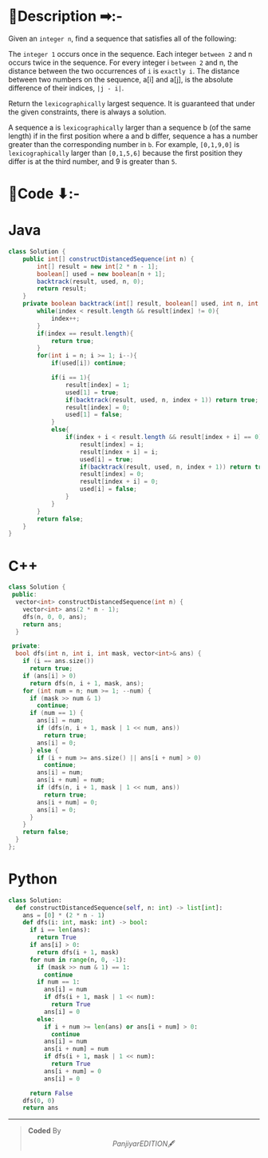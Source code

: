 # 📍Description ➡:-
<!-- Describe your first thoughts on how to solve this problem. -->
Given an `integer n`, find a sequence that satisfies all of the following:

The `integer 1` occurs once in the sequence.
Each integer `between 2` and n occurs twice in the sequence.
For every integer i `between 2` and n, the distance between the two occurrences of `i` is `exactly i`.
The distance between two numbers on the sequence, a[i] and a[j], is the absolute difference of their indices, `|j - i|`.

Return the `lexicographically` largest sequence. It is guaranteed that under the given constraints, there is always a solution.

A sequence a is `lexicographically` larger than a sequence b (of the same length) if in the first position where a and b differ, sequence a has a number greater than the corresponding number in `b`. For example, `[0,1,9,0]` is `lexicographically` larger than `[0,1,5,6]` because the first position they differ is at the third number, and 9 is greater than `5`.


# 📝Code ⬇:-



# Java
```java []
class Solution {
    public int[] constructDistancedSequence(int n) {
        int[] result = new int[2 * n - 1];
        boolean[] used = new boolean[n + 1];
        backtrack(result, used, n, 0);
        return result;
    }
    private boolean backtrack(int[] result, boolean[] used, int n, int index){
        while(index < result.length && result[index] != 0){
            index++;
        }
        if(index == result.length){
            return true;
        }
        for(int i = n; i >= 1; i--){
            if(used[i]) continue;

            if(i == 1){
                result[index] = 1;
                used[1] = true;
                if(backtrack(result, used, n, index + 1)) return true;
                result[index] = 0;
                used[1] = false;
            }
            else{
                if(index + i < result.length && result[index + i] == 0){
                    result[index] = i;
                    result[index + i] = i;
                    used[i] = true;
                    if(backtrack(result, used, n, index + 1)) return true;
                    result[index] = 0;
                    result[index + i] = 0;
                    used[i] = false;
                }
            }
        }
        return false;
    }
}

```

# C++
``` cpp []
class Solution {
 public:
  vector<int> constructDistancedSequence(int n) {
    vector<int> ans(2 * n - 1);
    dfs(n, 0, 0, ans);
    return ans;
  }

 private:
  bool dfs(int n, int i, int mask, vector<int>& ans) {
    if (i == ans.size())
      return true;
    if (ans[i] > 0)
      return dfs(n, i + 1, mask, ans);
    for (int num = n; num >= 1; --num) {
      if (mask >> num & 1)
        continue;
      if (num == 1) {
        ans[i] = num;
        if (dfs(n, i + 1, mask | 1 << num, ans))
          return true;
        ans[i] = 0;
      } else {  
        if (i + num >= ans.size() || ans[i + num] > 0)
          continue;
        ans[i] = num;
        ans[i + num] = num;
        if (dfs(n, i + 1, mask | 1 << num, ans))
          return true;
        ans[i + num] = 0;
        ans[i] = 0;
      }
    }
    return false;
  }
};
```

# Python
``` python []
class Solution:
  def constructDistancedSequence(self, n: int) -> list[int]:
    ans = [0] * (2 * n - 1)
    def dfs(i: int, mask: int) -> bool:
      if i == len(ans):
        return True
      if ans[i] > 0:
        return dfs(i + 1, mask)
      for num in range(n, 0, -1):
        if (mask >> num & 1) == 1:
          continue
        if num == 1:
          ans[i] = num
          if dfs(i + 1, mask | 1 << num):
            return True
          ans[i] = 0
        else:  
          if i + num >= len(ans) or ans[i + num] > 0:
            continue
          ans[i] = num
          ans[i + num] = num
          if dfs(i + 1, mask | 1 << num):
            return True
          ans[i + num] = 0
          ans[i] = 0

      return False
    dfs(0, 0)
    return ans   
```

---

>    **Coded** By $$Panjiyar EDITION 🖋  $$

               
